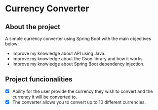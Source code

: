 # Currency Converter

## About the project

A simple currency converter using Spring Boot with the main objectives below:
 - Improve my knowledge about API using Java.
 - Improve my knowledge about the Gson library and how it works.
 - Improve my knowledge about Spring Boot dependency injection.

## Project funcionalities
- [x] Ability for the user provide the currency they wish to convert and the currency it will be converted to.
- [x] The converter allows you to convert up to 10 different currencies. 